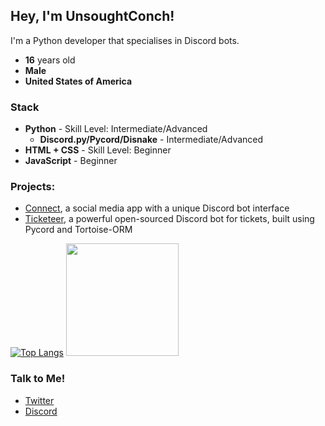 ## Hey, I'm UnsoughtConch!

I'm a Python developer that specialises in Discord bots. 
- **16** years old
- **Male**
- **United States of America**

### Stack
- **Python** - Skill Level: Intermediate/Advanced
  - **Discord.py/Pycord/Disnake** - Intermediate/Advanced
- **HTML + CSS** - Skill Level: Beginner
- **JavaScript** - Beginner

### Projects:
- [Connect](https://connect.twisea.net), a social media app with a unique Discord bot interface
- [Ticketeer](https://github.com/ConchDev/Ticketeer), a powerful open-sourced Discord bot for tickets, built using Pycord and Tortoise-ORM

[![Top Langs](https://github-readme-stats.vercel.app/api/top-langs/?username=ConchDev&exclude_repo=github-readme-stats,anuraghazra.github.io)](https://github.com/anuraghazra/github-readme-stats) <img height="180em" src="https://github-readme-stats.vercel.app/api?username=ConchDev&show_icons=true&hide_border=true&&count_private=true&include_all_commits=true" />

### Talk to Me!

- [Twitter](https://twitter.com/UnsoughtConch)
- [Discord](https://discord.com/user/579041484796461076)
